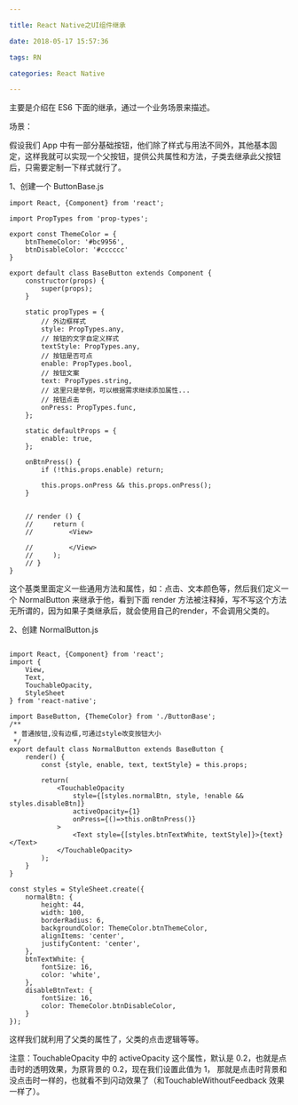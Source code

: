 ```yaml
---

title: React Native之UI组件继承

date: 2018-05-17 15:57:36

tags: RN

categories: React Native

---
```


主要是介绍在 ES6 下面的继承，通过一个业务场景来描述。

场景：

假设我们 App 中有一部分基础按钮，他们除了样式与用法不同外，其他基本固定，这样我就可以实现一个父按钮，提供公共属性和方法，子类去继承此父按钮后，只需要定制一下样式就行了。

1、创建一个 ButtonBase.js 

```
import React, {Component} from 'react';

import PropTypes from 'prop-types';

export const ThemeColor = {
    btnThemeColor: '#bc9956',
    btnDisableColor: '#cccccc'
}

export default class BaseButton extends Component {
    constructor(props) {
        super(props);
    }

    static propTypes = {
        // 外边框样式
        style: PropTypes.any,
        // 按钮的文字自定义样式
        textStyle: PropTypes.any,
        // 按钮是否可点
        enable: PropTypes.bool,
        // 按钮文案
        text: PropTypes.string,
        // 这里只是举例，可以根据需求继续添加属性...
        // 按钮点击
        onPress: PropTypes.func,
    };

    static defaultProps = {
        enable: true,
    };

    onBtnPress() {
        if (!this.props.enable) return;

        this.props.onPress && this.props.onPress();
    }
    
    
    // render () {
    //     return (
    //         <View>
              
    //         </View>
    //     );
    // }
}
```

这个基类里面定义一些通用方法和属性，如：点击、文本颜色等，然后我们定义一个 NormalButton 来继承于他，看到下面 render 方法被注释掉，写不写这个方法无所谓的，因为如果子类继承后，就会使用自己的render，不会调用父类的。

2、创建 NormalButton.js

```

import React, {Component} from 'react';
import {
    View, 
    Text, 
    TouchableOpacity,
    StyleSheet
} from 'react-native';

import BaseButton, {ThemeColor} from './ButtonBase';
/**
 * 普通按钮,没有边框,可通过style改变按钮大小
 */
export default class NormalButton extends BaseButton {
    render() {
        const {style, enable, text, textStyle} = this.props;

        return(
            <TouchableOpacity
                style={[styles.normalBtn, style, !enable && styles.disableBtn]}
                activeOpacity={1}
                onPress={()=>this.onBtnPress()}
            >
                <Text style={[styles.btnTextWhite, textStyle]}>{text}</Text>
            </TouchableOpacity>
        );
    }
}

const styles = StyleSheet.create({
    normalBtn: {
        height: 44,
        width: 100,
        borderRadius: 6,
        backgroundColor: ThemeColor.btnThemeColor,
        alignItems: 'center',
        justifyContent: 'center',
    },
    btnTextWhite: {
        fontSize: 16,
        color: 'white',
    },
    disableBtnText: {
        fontSize: 16,
        color: ThemeColor.btnDisableColor,
    }
});

```

这样我们就利用了父类的属性了，父类的点击逻辑等等。

注意：TouchableOpacity 中的 activeOpacity 这个属性，默认是 0.2，也就是点击时的透明效果，为原背景的 0.2，现在我们设置此值为 1， 那就是点击时背景和没点击时一样的，也就看不到闪动效果了（和TouchableWithoutFeedback 效果一样了）。

